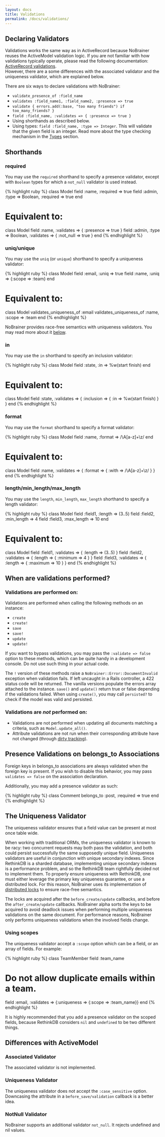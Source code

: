```yaml
---
layout: docs
title: Validations
permalink: /docs/validations/
---
```


## Declaring Validators

Validations works the same way as in ActiveRecord because NoBrainer reuses the
ActiveModel validation logic. If you are not familiar with how validations
typically operate, please read the following documentation:
[ActiveRecord validations](http://edgeguides.rubyonrails.org/active_record_validations.html).  
However, there are a some differences with the
associated validator and the uniqueness validator, which are explained below.

There are six ways to declare validations with NoBrainer:

* `validate_presence_of :field_name`
* `validates :field_name1, :field_name2, :presence => true`
* `validate { errors.add(:base, "too many friends") if too_many_friends? }`
* `field :field_name, :validates => { :presence => true }`
* Using shorthands as described below.
* Using types: `field :field_name, :type => Integer`. This will validate that the
  given field is an integer. Read more about the type checking mechanism in the
  [Types](/docs/types) section.

## Shorthands

### required

You may use the `required` shorthand to specify a presence validator, except
with `Boolean` types for which a `not_null` validator is used instead.

{% highlight ruby %}
class Model
  field :name, :required => true
  field :admin, :type => Boolean, :required => true
end
# Equivalent to:
class Model
  field :name, :validates => { :presence => true }
  field :admin, :type => Boolean, :validates => { :not_null => true }
end
{% endhighlight %}

### uniq/unique

You may use the `uniq` (or `unique`) shorthand to specify a uniqueness validator:

{% highlight ruby %}
class Model
  field :email, :uniq => true
  field :name,  :uniq => {:scope => :team}
end
# Equivalent to:
class Model
  validates_uniqueness_of :email
  validates_uniqueness_of :name, :scope => :team
end
{% endhighlight %}

NoBrainer provides race-free semantics with uniqueness validators. You may
read more about it [below](#the_uniqueness_validator).

### in

You may use the `in` shorthand to specify an inclusion validator:

{% highlight ruby %}
class Model
  field :state, :in => %w(start finish)
end
# Equivalent to:
class Model
  field :state, :validates => { :inclusion => { :in => %w(start finish) } }
end
{% endhighlight %}

### format

You may use the `format` shorthand to specify a format validator:

{% highlight ruby %}
class Model
  field :name, :format => /\A[a-z]+\z/
end
# Equivalent to:
class Model
  field :name, :validates => { :format => { :with => /\A[a-z]+\z/ } }
end
{% endhighlight %}

### length/min_length/max_length

You may use the `length`, `min_length`, `max_length` shorthand to specify a length validator:

{% highlight ruby %}
class Model
  field :field1, :length => (3..5)
  field :field2, :min_length => 4
  field :field3, :max_length => 10
end
# Equivalent to:
class Model
  field :field1, :validates => { :length => (3..5) }
  field :field2, :validates => { :length => { :minimum => 4 } }
  field :field3, :validates => { :length => { :maximum => 10 } }
end
{% endhighlight %}

## When are validations performed?

### Validations are performed on:

Validations are performed when calling the following methods on an instance:
* `create`
* `create!`
* `save`
* `save!`
* `update`
* `update!`

If you want to bypass validations, you may pass the `:validate => false` option
to these methods, which can be quite handy in a development console. Do not use
such thing in your actual code.

The `!` version of these methods raise a `NoBrainer::Error::DocumentInvalid`
exception when validation fails. If left uncaught in a Rails controller, a 422
status code will be returned.
The vanilla versions populate the errors array attached to the instance.
`save()` and `update()` return true or false depending if the validations
failed. When using `create()`, you may call `persisted?` to check if the
model was valid and persisted.

### Validations are *not* performed on:

* Validations are not performed when updating all documents matching a criteria,
  such as `Model.update_all()`.
* Attribute validations are not run when their corresponding attribute have
  not changed (through [dirty tracking](/docs/dirty_tracking)).

## Presence Validations on belongs\_to Associations

Foreign keys in belongs\_to associations are always validated when the foreign
key is present. If you wish to disable this behavior, you may pass `validates =>
false` on the association declaration.

Additionally, you may add a presence validator as such:

{% highlight ruby %}
class Comment
  belongs_to :post, :required => true
end
{% endhighlight %}

## The Uniqueness Validator

The uniqueness validator ensures that a field value can be present at most
once table wide. 

When working with traditional ORMs, the uniqueness validator is known to be
racy: two concurrent requests may both pass the validation, and both could
persist successfully the same supposedly unique field.
Uniqueness validators are useful in conjunction with unique secondary indexes.
Since RethinkDB is a sharded database, implementing unique
secondary indexes is a performance problem, and so the RethinkDB team rightfully
decided not to implement them. To properly ensure uniqueness with RethinkDB,
one must either leverage the primary key uniqueness guarantee, or use a
distributed lock.  For this reason, NoBrainer uses its implementation of
[distributed locks](/docs/distributed_locks) to ensure race-free semantics.

The locks are acquired after the `before_create/update` callbacks, and before
the `after_create/update` callbacks. NoBrainer alpha sorts the keys to be
acquired to avoid deadlock issues when performing multiple uniqueness
validations on the same document. For performance reasons, NoBrainer only
performs uniqueness validations when the involved fields change.

### Using scopes

The uniqueness validator accept a `:scope` option which can be a field, or an
array of fields. For example:

{% highlight ruby %}
class TeamMember
  field :team_name
  # Do not allow duplicate emails within a team.
  field :email, :validates => {:uniqueness => {:scope => :team_name}}
end
{% endhighlight %}

It is highly recommended that you add a presence validator on the scoped fields,
because RethinkDB considers `nil` and `undefined` to be two different things.

## Differences with ActiveModel

### Associated Validator

The associated validator is not implemented.

### Uniqueness Validator

The uniqueness validator does not accept the `:case_sensitive` option.
Downcasing the attribute in a `before_save/validation` callback is a better idea.

### NotNull Validator

NoBrainer supports an additional validator `not_null`. It rejects undefined and
nil values.
